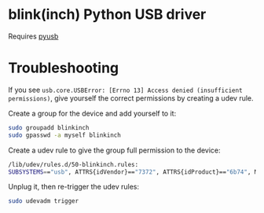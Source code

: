 # blink(inch) Python USB driver

Requires [pyusb](https://github.com/walac/pyusb)

# Troubleshooting

If you see `usb.core.USBError: [Errno 13] Access denied (insufficient permissions)`, give yourself the correct permissions by creating a udev rule.

Create a group for the device and add yourself to it:

```bash
sudo groupadd blinkinch
sudo gpasswd -a myself blinkinch
```

Create a udev rule to give the group full permission to the device:

```bash
/lib/udev/rules.d/50-blinkinch.rules:
SUBSYSTEMS=="usb", ATTRS{idVendor}=="7372", ATTRS{idProduct}=="6b74", MODE="666", GROUP="blinkinch"
```

Unplug it, then re-trigger the udev rules:

```bash
sudo udevadm trigger
```
